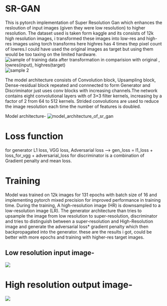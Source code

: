 # SR-GAN
This is pytorch implementation of Super Resolution Gan which enhances the resloution of input images (given they were low resolution) to higher resolution.
The dataset used is taken form kaggle and its consists of 12k high resolution images, i transformed these images into low-res and high-res images using torch transforms
here highres has 4 times thep pixel count of lowres.I could have used the original images as target but using them would be too taxing on the limited hardware.
![sample of training data after transformation in comparision with original , lowres(input), highres(target)](https://user-images.githubusercontent.com/26987970/265220544-12fc01f0-af86-4aec-a8c3-f84e98f6ca46.png)
![sample 2](https://user-images.githubusercontent.com/26987970/265220587-3a3ea551-104f-4cf1-8feb-96f5d8651696.png)

The model architecture consists of Convolution block, Upsampling block, Dense-residual block repeated and connnected to form Generator and Discriminator just uses conv blocks with increasing channels.The network contains eight convolutional layers with of 3×3 filter kernels, increasing by a factor of 2 from 64 to 512 kernels. Strided convolutions are used to reduce the image resolution each time the number of features is doubled.

Model architecture-
![model_architecture_of_sr_gan](https://user-images.githubusercontent.com/26987970/265250594-8495ca2b-95b9-40f0-9846-f9dfa69d9284.png)

# Loss function
for generator L1 loss, VGG loss, Adversarial loss --> gen_loss = l1_loss + loss_for_vgg + adversarial_loss
for discriminator is a combination of Gradient penalty and mean loss.

# Training
Model was trained on 12k images for 131 epochs with batch size of 16 and implementing pytorch mixed precision for improved performance in training time.
During the training, A high-resolution image (HR) is downsampled to a low-resolution image (LR). The generator architecture than tries to upsample the image from low resolution to super-resolution, discriminator and tries to distinguish between a super-resolution and High-Resolution image and generate the adversarial loss* gradient penalty which then backpropagated into the generator.
these are the results i got, could be better with more epochs and training with higher-res target images.
## Low resolution input image-
![](https://user-images.githubusercontent.com/26987970/265220830-f9fd3eb7-9585-4b8f-b9e4-8dca2339261b.png)


# High resolution output image-
![](https://user-images.githubusercontent.com/26987970/265220856-2cdb3a20-9077-455d-ab8d-f1f90b1bbeee.png)
